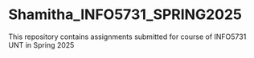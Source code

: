 # Shamitha_INFO5731_SPRING2025
This repository contains assignments submitted for course of INFO5731 UNT in Spring 2025
